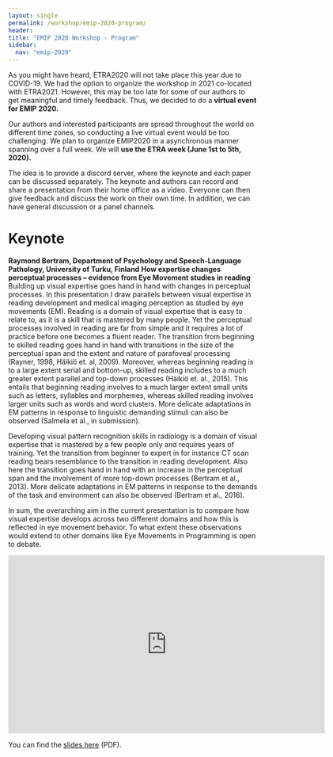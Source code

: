```yaml
---
layout: single
permalink: /workshop/emip-2020-program/
header:
title: "EMIP 2020 Workshop - Program"
sidebar:
  nav: "emip-2020"
---
```

As you might have heard, ETRA2020 will not take place this year due to COVID-19. We had the option to organize the workshop in 2021 co-located with ETRA2021. However, this may be too late for some of our authors to get meaningful and timely feedback. Thus, we decided to do a **virtual event for EMIP 2020.**

Our authors and interested participants are spread throughout the world on different time zones, so conducting a live virtual event would be too challenging. We plan to organize EMIP2020 in a asynchronous manner spanning over a full week. We will **use the ETRA week (June 1st to 5th, 2020).**

The idea is to provide a discord server, where the keynote and each paper can be discussed separately. The keynote and authors can record and share a presentation from their home office as a video. Everyone can then give feedback and discuss the work on their own time. In addition, we can have general discussion or a panel channels.

# Keynote
**Raymond Bertram, Department of Psychology and Speech-Language Pathology, University of Turku, Finland**
**How expertise changes perceptual processes – evidence from Eye Movement studies in reading**
Building up visual expertise goes hand in hand with changes in perceptual processes. In this presentation I draw parallels between visual expertise in reading development and medical imaging perception as studied by eye movements (EM). Reading is a domain of visual expertise that is easy to relate to, as it is a skill that is mastered by many people. Yet the perceptual processes involved in reading are far from simple and it requires a lot of practice before one becomes a fluent reader. The transition from beginning to skilled reading goes hand in hand with transitions in the size of the perceptual span and the extent and nature of parafoveal processing (Rayner, 1998, Häikiö et. al, 2009). Moreover, whereas beginning reading is to a large extent serial and bottom-up, skilled reading includes to a much greater extent parallel and top-down processes (Häikiö et. al., 2015). This entails that beginning reading involves to a much larger extent small units such as letters, syllables and morphemes, whereas skilled reading involves larger units such as words and word clusters. More delicate adaptations in EM patterns in response to linguistic demanding stimuli can also be observed (Salmela et al., in submission).

Developing visual pattern recognition skills in radiology is a domain of visual expertise that is mastered by a few people only and requires years of training. Yet the transition from beginner to expert in for instance CT scan reading bears resemblance to the transition in reading development. Also here the transition goes hand in hand with an increase in the perceptual span and the involvement of more top-down processes (Bertram et al., 2013). More delicate adaptations in EM patterns in response to the demands of the task and environment can also be observed (Bertram et al., 2016).

In sum, the overarching aim in the current presentation is to compare how visual expertise develops across two different domains and how this is reflected in eye movement behavior. To what extent these observations would extend to other domains like Eye Movements in Programming is open to debate.

<iframe title="EMIP Keynote by Raymond Bertram" width="640" height="360" allowTransparency="true" mozallowfullscreen webkitallowfullscreen allowfullscreen style="background-color:transparent;" frameBorder="0" src="https://app.vidgrid.com/embed/4DPnRMAr3103"></iframe>

You can find the [slides here](/assets/Bertram_Keynote_020620_final_final.pdf) (PDF).